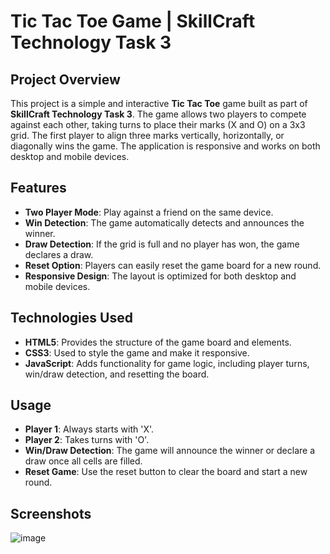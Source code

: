 # Tic Tac Toe Game | SkillCraft Technology Task 3

## Project Overview
This project is a simple and interactive **Tic Tac Toe** game built as part of **SkillCraft Technology Task 3**. The game allows two players to compete against each other, taking turns to place their marks (X and O) on a 3x3 grid. The first player to align three marks vertically, horizontally, or diagonally wins the game. The application is responsive and works on both desktop and mobile devices.

## Features
- **Two Player Mode**: Play against a friend on the same device.
- **Win Detection**: The game automatically detects and announces the winner.
- **Draw Detection**: If the grid is full and no player has won, the game declares a draw.
- **Reset Option**: Players can easily reset the game board for a new round.
- **Responsive Design**: The layout is optimized for both desktop and mobile devices.

## Technologies Used
- **HTML5**: Provides the structure of the game board and elements.
- **CSS3**: Used to style the game and make it responsive.
- **JavaScript**: Adds functionality for game logic, including player turns, win/draw detection, and resetting the board.


## Usage
- **Player 1**: Always starts with 'X'.
- **Player 2**: Takes turns with 'O'.
- **Win/Draw Detection**: The game will announce the winner or declare a draw once all cells are filled.
- **Reset Game**: Use the reset button to clear the board and start a new round.

## Screenshots
![image](https://github.com/user-attachments/assets/10eb6dce-b5ef-4b61-a8ce-098715434ad9)



